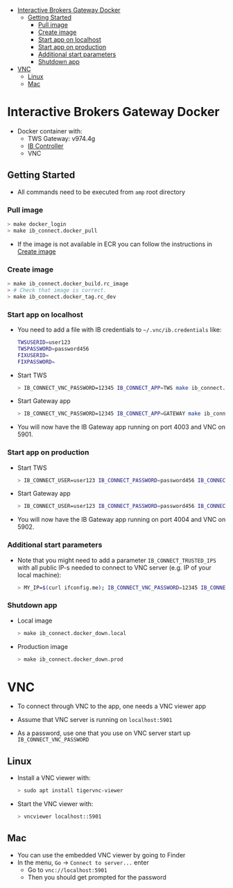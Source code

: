 <!--ts-->
   * [Interactive Brokers Gateway Docker](#interactive-brokers-gateway-docker)
      * [Getting Started](#getting-started)
         * [Pull image](#pull-image)
         * [Create image](#create-image)
         * [Start app on localhost](#start-app-on-localhost)
         * [Start app on production](#start-app-on-production)
         * [Additional start parameters](#additional-start-parameters)
         * [Shutdown app](#shutdown-app)
   * [VNC](#vnc)
      * [Linux](#linux)
      * [Mac](#mac)



<!--te-->

# Interactive Brokers Gateway Docker

- Docker container with:
  - TWS Gateway: v974.4g
  - [IB Controller](https://github.com/ib-controller/ib-controller/)
  - VNC

## Getting Started

- All commands need to be executed from `amp` root directory

### Pull image

```bash
> make docker_login
> make ib_connect.docker_pull
```

- If the image is not available in ECR you can follow the instructions in
  [Create image](create-image)

### Create image

```bash
> make ib_connect.docker_build.rc_image
> # Check that image is correct.
> make ib_connect.docker_tag.rc_dev
```

### Start app on localhost

- You need to add a file with IB credentials to `~/.vnc/ib.credentials` like:

  ```bash
  TWSUSERID=user123
  TWSPASSWORD=password456
  FIXUSERID=
  FIXPASSWORD=
  ```

- Start TWS

  ```bash
  > IB_CONNECT_VNC_PASSWORD=12345 IB_CONNECT_APP=TWS make ib_connect.docker_up.local
  ```

- Start Gateway app

  ```bash
  > IB_CONNECT_VNC_PASSWORD=12345 IB_CONNECT_APP=GATEWAY make ib_connect.docker_up.local
  ```

- You will now have the IB Gateway app running on port 4003 and VNC on 5901.

### Start app on production

- Start TWS

  ```bash
  > IB_CONNECT_USER=user123 IB_CONNECT_PASSWORD=password456 IB_CONNECT_VNC_PASSWORD=12345 IB_CONNECT_APP=TWS make ib_connect.docker_up.prod
  ```

- Start Gateway app

  ```bash
  > IB_CONNECT_USER=user123 IB_CONNECT_PASSWORD=password456 IB_CONNECT_VNC_PASSWORD=12345 IB_CONNECT_APP=GATEWAY make ib_connect.docker_up.prod
  ```

- You will now have the IB Gateway app running on port 4004 and VNC on 5902.

### Additional start parameters

- Note that you might need to add a parameter `IB_CONNECT_TRUSTED_IPS` with all
  public IP-s needed to connect to VNC server (e.g. IP of your local machine):
  ```bash
  > MY_IP=$(curl ifconfig.me); IB_CONNECT_VNC_PASSWORD=12345 IB_CONNECT_TRUSTED_IPS=$MY_IP IB_CONNECT_APP=TWS make ib_connect.docker_up.local
  ```

### Shutdown app

- Local image

  ```bash
  > make ib_connect.docker_down.local
  ```

- Production image
  ```bash
  > make ib_connect.docker_down.prod
  ```

# VNC

- To connect through VNC to the app, one needs a VNC viewer app

- Assume that VNC server is running on `localhost:5901`
- As a password, use one that you use on VNC server start up
  `IB_CONNECT_VNC_PASSWORD`

## Linux

- Install a VNC viewer with:

  ```bash
  > sudo apt install tigervnc-viewer
  ```

- Start the VNC viewer with:
  ```bash
  > vncviewer localhost::5901
  ```

## Mac

- You can use the embedded VNC viewer by going to Finder
- In the menu, `Go` -> `Connect to server...` enter
  - Go to `vnc://localhost:5901`
  - Then you should get prompted for the password
